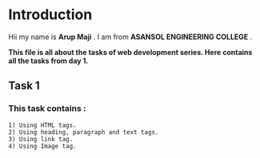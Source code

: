 # Introduction

Hii my name is **Arup Maji** .
I am from **ASANSOL ENGINEERING COLLEGE** .  

**This file is all about the tasks of web development series. Here contains all the tasks from day 1.**  

## Task 1  

### This task contains :  
 
	1) Using HTML tags.
	2) Using heading, paragraph and text tags.
	3) Using link tag.
	4) Using Image tag.
